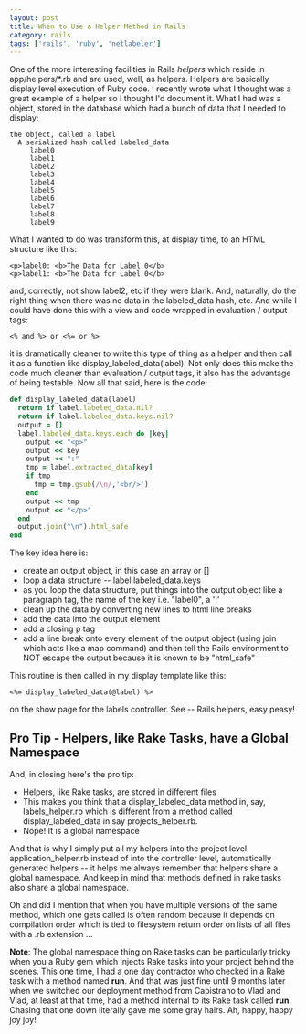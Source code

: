 ```yaml
---
layout: post
title: When to Use a Helper Method in Rails
category: rails
tags: ['rails', 'ruby', 'netlabeler']
---
```

One of the more interesting facilities in Rails *helpers* which reside in app/helpers/*.rb and are used, well, as helpers.  Helpers are basically display level execution of Ruby code.  I recently wrote what I thought was a great example of a helper so I thought I'd document it.  What I had was a object, stored in the database which had a bunch of data that I needed to display:

    the object, called a label
      A serialized hash called labeled_data
         label0 
         label1
         label2
         label3
         label4
         label5
         label6
         label7
         label8
         label9

What I wanted to do was transform this, at display time, to an HTML structure like this:

    <p>label0: <b>The Data for Label 0</b>
    <p>label1: <b>The Data for Label 0</b>

and, correctly, not show label2, etc if they were blank.  And, naturally, do the right thing when there was no data in the labeled_data hash, etc.  And while I could have done this with a view and code wrapped in evaluation / output tags:

    <% and %> or <%= or %>

it is dramatically cleaner to write this type of thing as a helper and then call it as a function like display_labeled_data(label).  Not only does this make the code much cleaner than evaluation / output tags, it also has the advantage of being testable.  Now all that said, here is the code:

```ruby
def display_labeled_data(label)
  return if label.labeled_data.nil?
  return if label.labeled_data.keys.nil?
  output = []
  label.labeled_data.keys.each do |key|
    output << "<p>"
    output << key
    output << ":"
    tmp = label.extracted_data[key]
    if tmp
      tmp = tmp.gsub(/\n/,'<br/>')
    end
    output << tmp
    output << "</p>"
  end
  output.join("\n").html_safe
end
```

The key idea here is:

* create an output object, in this case an array or []
* loop a data structure -- label.labeled_data.keys
* as you loop the data structure, put things into the output object like a paragraph tag, the name of the key i.e. "label0", a ':' 
* clean up the data by converting new lines to html line breaks
* add the data into the output element
* add a closing p tag
* add a line break onto every element of the output object (using join which acts like a map command) and then tell the Rails environment to NOT escape the output because it is known to be "html_safe"

This routine is then called in my display template like this:

    <%= display_labeled_data(@label) %>
    
on the show page for the labels controller.  See -- Rails helpers, easy peasy!

## Pro Tip - Helpers, like Rake Tasks, have a Global Namespace

And, in closing here's the pro tip:

* Helpers, like Rake tasks, are stored in different files
* This makes you think that a display_labeled_data method in, say, labels_helper.rb which is different from a method called display_labeled_data in say projects_helper.rb.
* Nope!  It is a global namespace

And that is why I simply put all my helpers into the project level application_helper.rb instead of into the controller level, automatically generated helpers -- it helps me always remember that helpers share a global namespace.  And keep in mind that methods defined in rake tasks also share a global namespace.

Oh and did I mention that when you have multiple versions of the same method, which one gets called is often random because it depends on compilation order which is tied to filesystem return order on lists of all files with a .rb extension ...

**Note**: The global namespace thing on Rake tasks can be particularly tricky when you a Ruby gem which injects Rake tasks into your project behind the scenes.  This one time, I had a one day contractor who checked in a Rake task with a method named **run**.  And that was just fine until 9 months later when we switched our deployment method from Capistrano to Vlad and Vlad, at least at that time, had a method internal to its Rake task called **run**.  Chasing that one down literally gave me some gray hairs.  Ah, happy, happy joy joy!
